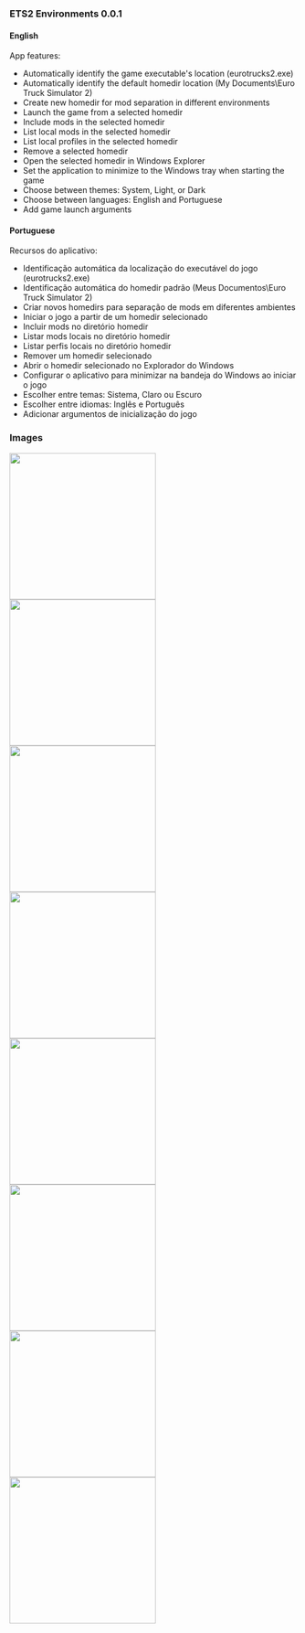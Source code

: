 ### ETS2 Environments 0.0.1

#### English

App features:
 - Automatically identify the game executable's location (eurotrucks2.exe)
 - Automatically identify the default homedir location (My Documents\Euro Truck Simulator 2)
 - Create new homedir for mod separation in different environments
 - Launch the game from a selected homedir
 - Include mods in the selected homedir
 - List local mods in the selected homedir
 - List local profiles in the selected homedir
 - Remove a selected homedir
 - Open the selected homedir in Windows Explorer
 - Set the application to minimize to the Windows tray when starting the game
 - Choose between themes: System, Light, or Dark
 - Choose between languages: English and Portuguese
 - Add game launch arguments

#### Portuguese

Recursos do aplicativo:
 - Identificação automática da localização do executável do jogo (eurotrucks2.exe)
 - Identificação automática do homedir padrão (Meus Documentos\Euro Truck Simulator 2)
 - Criar novos homedirs para separação de mods em diferentes ambientes
 - Iniciar o jogo a partir de um homedir selecionado
 - Incluir mods no diretório homedir
 - Listar mods locais no diretório homedir
 - Listar perfis locais no diretório homedir
 - Remover um homedir selecionado
 - Abrir o homedir selecionado no Explorador do Windows
 - Configurar o aplicativo para minimizar na bandeja do Windows ao iniciar o jogo
 - Escolher entre temas: Sistema, Claro ou Escuro
 - Escolher entre idiomas: Inglês e Português
 - Adicionar argumentos de inicialização do jogo


### Images

<p float="left">
  <img src="https://i.imgur.com/r3zwNl6.png" width="256" />
  <img src="https://i.imgur.com/fo2irEq.png" width="256" /> 
  <img src="https://i.imgur.com/9gL9HwT.png" width="256" />
  <img src="https://i.imgur.com/tcCrG9z.png" width="256" />
  <img src="https://i.imgur.com/JKnBtCV.png" width="256" />
  <img src="https://i.imgur.com/1tmiwn5.png" width="256" />
  <img src="https://i.imgur.com/6ACx3qa.png" width="256" />
  <img src="https://i.imgur.com/wa2nkpO.png" width="256" />
</p>